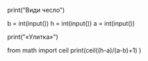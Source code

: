print("Види чесло")

b = int(input())
h = int(input())
a = int(input())

print("«Улитка»")

from math import ceil
print(ceil((h-a)/(a-b)+1) )
